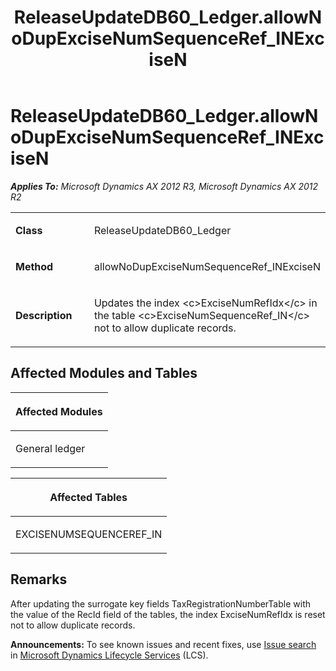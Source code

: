 ﻿---
title: ReleaseUpdateDB60_Ledger.allowNoDupExciseNumSequenceRef_INExciseN
TOCTitle: ReleaseUpdateDB60_Ledger.allowNoDupExciseNumSequenceRef_INExciseN
ms:assetid: 4843e946-e9f6-2040-514f-6fd5c21db774
ms:mtpsurl: https://msdn.microsoft.com/en-us/library/JJ685326(v=AX.60)
ms:contentKeyID: 49708020
ms.date: 05/18/2015
mtps_version: v=AX.60
---

# ReleaseUpdateDB60\_Ledger.allowNoDupExciseNumSequenceRef\_INExciseN 


_**Applies To:** Microsoft Dynamics AX 2012 R3, Microsoft Dynamics AX 2012 R2_

<table>
<colgroup>
<col style="width: 50%" />
<col style="width: 50%" />
</colgroup>
<tbody>
<tr class="odd">
<td><p><strong>Class</strong></p></td>
<td><p>ReleaseUpdateDB60_Ledger</p></td>
</tr>
<tr class="even">
<td><p><strong>Method</strong></p></td>
<td><p>allowNoDupExciseNumSequenceRef_INExciseN</p></td>
</tr>
<tr class="odd">
<td><p><strong>Description</strong></p></td>
<td><p>Updates the index &lt;c&gt;ExciseNumRefIdx&lt;/c&gt; in the table &lt;c&gt;ExciseNumSequenceRef_IN&lt;/c&gt; not to allow duplicate records.</p></td>
</tr>
</tbody>
</table>


## Affected Modules and Tables

<table>
<colgroup>
<col style="width: 100%" />
</colgroup>
<thead>
<tr class="header">
<th><p>Affected Modules</p></th>
</tr>
</thead>
<tbody>
<tr class="odd">
<td><p>General ledger</p></td>
</tr>
</tbody>
</table>


<table>
<colgroup>
<col style="width: 100%" />
</colgroup>
<thead>
<tr class="header">
<th><p>Affected Tables</p></th>
</tr>
</thead>
<tbody>
<tr class="odd">
<td><p>EXCISENUMSEQUENCEREF_IN</p></td>
</tr>
</tbody>
</table>


## Remarks

After updating the surrogate key fields TaxRegistrationNumberTable with the value of the RecId field of the tables, the index ExciseNumRefIdx is reset not to allow duplicate records.

  
**Announcements:** To see known issues and recent fixes, use [Issue search](http://go.microsoft.com/fwlink/?linkid=389258) in [Microsoft Dynamics Lifecycle Services](http://go.microsoft.com/fwlink/?linkid=306505) (LCS).


